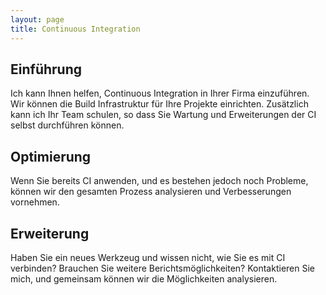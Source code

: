 ```yaml
---
layout: page
title: Continuous Integration
---
```

## Einführung

Ich kann Ihnen helfen, Continuous Integration in Ihrer Firma einzuführen.
Wir können die Build Infrastruktur für Ihre Projekte einrichten.
Zusätzlich kann ich Ihr Team schulen, so dass Sie Wartung und Erweiterungen 
der CI selbst durchführen können.

## Optimierung
Wenn Sie bereits CI anwenden, und es bestehen jedoch noch Probleme, 
können wir den gesamten Prozess analysieren und Verbesserungen vornehmen.

## Erweiterung
Haben Sie ein neues Werkzeug und wissen nicht, wie Sie es mit CI verbinden?
Brauchen Sie weitere Berichtsmöglichkeiten? 
Kontaktieren Sie mich, und gemeinsam können wir die Möglichkeiten analysieren.

